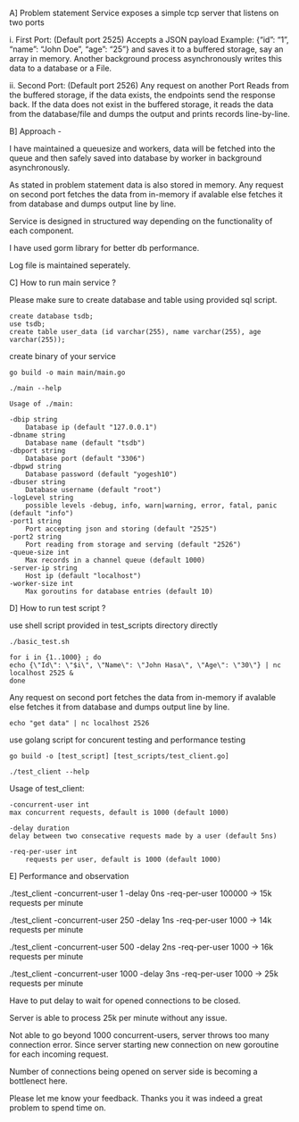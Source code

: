 A] Problem statement
Service exposes a simple tcp server that listens on two ports

i. First Port: (Default port 2525)
Accepts a JSON payload Example: {“id”: “1”, “name”: “John Doe”, “age”: “25”}
and saves it to a buffered storage, say an array in memory. Another background
process asynchronously writes this data to a database or a File.

ii. Second Port: (Default port 2526)
Any request on another Port Reads from the buffered storage, if the data exists,
the endpoints send the response back. If the data does not exist in the buffered
storage, it reads the data from the database/file and dumps the output and prints
records line-by-line.

B] Approach - 

I have maintained a queuesize and workers, data will be fetched into the queue and then
safely saved into database by worker in background asynchronously. 

As stated in problem statement data is also stored in memory. Any request on second port 
fetches the data from in-memory if avalable else fetches it from database and dumps output
line by line.

Service is designed in structured way depending on the functionality of each component. 

I have used gorm library for better db performance.

Log file is maintained seperately.

C] How to run main service ?

Please make sure to create database and table using provided sql script.

	create database tsdb;
	use tsdb;
	create table user_data (id varchar(255), name varchar(255), age varchar(255));

create binary of your service 

	go build -o main main/main.go

	./main --help

	Usage of ./main:

 	-dbip string
    	Database ip (default "127.0.0.1")
 	-dbname string
    	Database name (default "tsdb")
 	-dbport string
    	Database port (default "3306")
 	-dbpwd string
    	Database password (default "yogesh10")
 	-dbuser string
    	Database username (default "root")
 	-logLevel string
    	possible levels -debug, info, warn|warning, error, fatal, panic (default "info")
 	-port1 string
    	Port accepting json and storing (default "2525")
 	-port2 string
    	Port reading from storage and serving (default "2526")
 	-queue-size int
    	Max records in a channel queue (default 1000)
 	-server-ip string
    	Host ip (default "localhost")
 	-worker-size int
    	Max goroutins for database entries (default 10)


D] How to run test script ?

use shell script provided in test_scripts directory directly

	./basic_test.sh
	
	for i in {1..1000} ; do
  	echo {\"Id\": \"$i\", \"Name\": \"John Hasa\", \"Age\": \"30\"} | nc localhost 2525 &
	done
	
Any request on second port fetches the data from in-memory if avalable else fetches it from database and dumps output
line by line.
	
  	echo "get data" | nc localhost 2526

use golang script for concurent testing and performance testing

	go build -o [test_script] [test_scripts/test_client.go]

	./test_client --help

Usage of test_client:

  	-concurrent-user int
    max concurrent requests, default is 1000 (default 1000)
			
  	-delay duration
    delay between two consecative requests made by a user (default 5ns)
			
  	-req-per-user int
		requests per user, default is 1000 (default 1000)

E] Performance and observation


./test_client -concurrent-user 1 -delay 0ns -req-per-user 100000 -> 15k requests per minute

./test_client -concurrent-user 250 -delay 1ns -req-per-user 1000 -> 14k requests per minute

./test_client -concurrent-user 500 -delay 2ns -req-per-user 1000 -> 16k requests per minute

./test_client -concurrent-user 1000 -delay 3ns -req-per-user 1000 -> 25k requests per minute

Have to put delay to wait for opened connections to be closed.

Server is able to process 25k per minute without any issue.

Not able to go beyond 1000 concurrent-users, server throws too many connection error. Since server 
starting new connection on new goroutine for each incoming request.

Number of connections being opened on server side is becoming a bottlenect here.

Please let me know your feedback. Thanks you it was indeed a great problem to spend time on.
